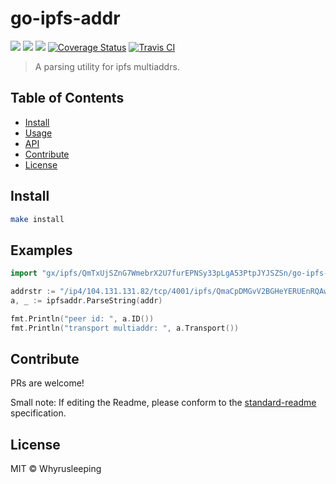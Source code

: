 go-ipfs-addr
==================

[![](https://img.shields.io/badge/made%20by-Protocol%20Labs-blue.svg?style=flat-square)](http://ipn.io)
[![](https://img.shields.io/badge/project-IPFS-blue.svg?style=flat-square)](http://libp2p.io/)
[![](https://img.shields.io/badge/freenode-%23ipfs-blue.svg?style=flat-square)](http://webchat.freenode.net/?channels=%23ipfs)
[![Coverage Status](https://coveralls.io/repos/github/ipfs/go-ipfs-addr/badge.svg?branch=master)](https://coveralls.io/github/ipfs/go-ipfs-addr?branch=master)
[![Travis CI](https://travis-ci.org/ipfs/go-ipfs-addr.svg?branch=master)](https://travis-ci.org/ipfs/go-ipfs-addr)

> A parsing utility for ipfs multiaddrs.


## Table of Contents

- [Install](#install)
- [Usage](#usage)
- [API](#api)
- [Contribute](#contribute)
- [License](#license)

## Install

```sh
make install
```

## Examples

```go
import "gx/ipfs/QmTxUjSZnG7WmebrX2U7furEPNSy33pLgA53PtpJYJSZSn/go-ipfs-addr"

addrstr := "/ip4/104.131.131.82/tcp/4001/ipfs/QmaCpDMGvV2BGHeYERUEnRQAwe3N8SzbUtfsmvsqQLuvuJ"
a, _ := ipfsaddr.ParseString(addr)

fmt.Println("peer id: ", a.ID())
fmt.Println("transport multiaddr: ", a.Transport())
```

## Contribute

PRs are welcome!

Small note: If editing the Readme, please conform to the [standard-readme](https://github.com/RichardLitt/standard-readme) specification.

## License

MIT © Whyrusleeping
